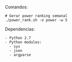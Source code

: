 Comandos:
```
# Gerar power ranking semanal
./power_rank.sh -o power -w 5
```

Dependencias:
```
- Python 2.7
- Python modules:
  - sys
  - json
  - argparse
```